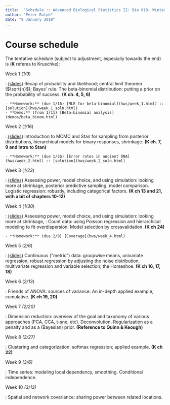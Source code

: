 ```yaml
---
title:  "Schedule :: Advanced Biological Statistics II: Bio 610, Winter 2018"
author: "Peter Ralph"
date: "9 January 2018"
...
```


# Course schedule

The tentative schedule (subject to adjustment, especially towards the end) is
(**K** referes to Kruschke):

Week 1 (*1/9*)

: [(slides)](slides/week_1.slides.html) Recap of probability and likelihood;
    central limit theorem ($\sqrt{n}$);
    Bayes' rule.
    The beta-binomial distribution: putting a prior on the probability of success.
    **(K ch. 4, 5, 6)**

    - **Homework:** (due 1/16) [MLE for beta-binomial](hws/week_1.html) :: [solution](hws/week_1_soln.html)
    - **Demo:** (from 1/11) [Beta-binomial analysis](demos/beta_binom.html)

Week 2 (*1/16*)

: [(slides)](slides/week_2.slides.html) Introduction to MCMC and Stan for sampling from posterior distributions,
    hierarchical models for binary responses, shrinkage.
    **(K ch. 7, 9 and Intro to Stan)** 

    - **Homework:** (due 1/26) [Error rates in ancient DNA](hws/week_2.html) :: [solution](hws/week_2_soln.html)

Week 3 (*1/23*)

: [(slides)](slides/week_3.slides.html) Assessing power, model choice, and using simulation: looking more at shrinkage,
    posterior predictive sampling, model comparison.
    Logistic regression: robustly, including categorical factors.
    **(K ch 13 and 21, with a bit of chapters 10-12)**


Week 4 (*1/30*)

: [(slides)](slides/week_4.slides.html) Assessing power, model choice, and using simulation: looking more at shrinkage,
: Count data: using Poisson regression and hierarchical modeling
    to fit overdispersion.  Model selection by crossvalidation.
    **(K ch 24)**

    - **Homework:** (due 2/9) [Coverage](hws/week_4.html)


Week 5 (*2/6*)

: [(slides)](slides/week_5.slides.html) Continuous ("metric") data: groupwise means, univariate regression, robust regression
    by adjusting the noise distribution, multivariate regression and variable selection; the Horseshoe.
    **(K ch 16, 17, 18)**


Week 6 (*2/13*)

: Friends of ANOVA: sources of variance.  An in-depth applied example, cumulative.
    **(K ch 19, 20)**

Week 7 *(2/20)*

: Dimension reduction: overview of the goal and taxonomy of various approaches (PCA, CCA, t-sne, etc).
    Deconvolution. Regularization as a penalty and as a (Bayesian) prior.
    **(Reference to Quinn & Keough)**

Week 8 *(2/27)*

: Clustering and categorization: softmax regression; applied example.
   **(K ch 22)** 

Week 9 *(3/6)*

: Time series: modeling local dependency, smoothing. Conditional independence.


Week 10 *(3/13)*

: Spatial and network covariance: sharing power between related locations.


